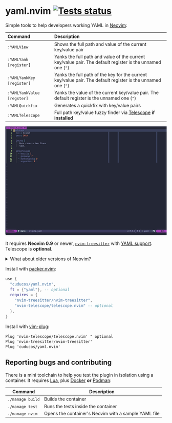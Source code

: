 # yaml.nvim [![Tests status](https://github.com/cuducos/yaml.nvim/actions/workflows/tests.yml/badge.svg)](https://github.com/cuducos/yaml.nvim/actions/workflows/tests.yml)

Simple tools to help developers working YAML in [Neovim](https://neovim.io):

| Command | Description |
|:--|:--|
| `:YAMLView` | Shows the full path and value of the current key/value pair |
| `:YAMLYank [register]` | Yanks the full path and value of the current key/value pair. The default register is the unnamed one (`"`) |
| `:YAMLYankKey [register]` | Yanks the full path of the key for the current key/value pair. The default register is the unnamed one (`"`) |
| `:YAMLYankValue [regster]` | Yanks the value of the current key/value pair. The default register is the unnamed one (`"`) |
| `:YAMLQuickfix` | Generates a quickfix with key/value pairs |
| `:YAMLTelescope` | Full path key/value fuzzy finder via [Telescope](https://github.com/nvim-telescope/telescope.nvim) **if installed** |

![Example GIF](doc/demo.gif)

It requires **Neovim 0.9** or newer, [`nvim-treesitter`](https://github.com/nvim-treesitter/nvim-treesitter) with [YAML support](https://github.com/ikatyang/tree-sitter-yaml). Telescope is **optional**.

<details>

<summary>What about older versions of Neovim?</summary>

* For **Neovim 0.7 or 0.8**, pin to [`7925bd2`](https://github.com/cuducos/yaml.nvim/commit/7925bd2bf03c718996ccad7e1a49eafe40cd3246)
* For **Neovim 0.5 or 0.6**, pin to [`155c23d`](https://github.com/cuducos/yaml.nvim/commit/155c23de8f99fdb424f8aa713bcb993cc2538c6c)

 </details>

Install with [packer.nvim](https://github.com/wbthomason/packer.nvim):

```lua
use {
  "cuducos/yaml.nvim",
  ft = {"yaml"}, -- optional
  requires = {
    "nvim-treesitter/nvim-treesitter",
    "nvim-telescope/telescope.nvim" -- optional
  },
}
```

Install with [vim-plug](https://github.com/junegunn/vim-plug):
```viml
Plug 'nvim-telescope/telescope.nvim' " optional
Plug 'nvim-treesitter/nvim-treesitter'
Plug 'cuducos/yaml.nvim'
```

## Reporting bugs and contributing

There is a mini toolchain to help you test the plugin in isolation using a container. It requires [Lua](https://www.lua.org/), plus [Docker](https://www.docker.com/) **or** [Podman](https://podman.io/):

| Command | Description |
|---|---|
| `./manage build` | Builds the container |
| `./manage test` | Runs the tests inside the container |
| `./manage nvim` | Opens the container's Neovim with a sample YAML file |
